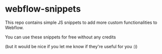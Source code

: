 # webflow-snippets

This repo contains simple JS snippets to add more custom functionalities to Webflow.

You can use these snippets for free without any credits

(but it would be nice if you let me know if they're useful for you :))
